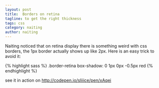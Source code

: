 ```yaml
---
layout: post
title:  Borders on retina
tagline: to get the right thickness
tags: css
category: naiting
author: naiting
---
```

Naiting noticed that on retina display there is something weird with css borders, the 1px border actually shows up like 2px. Here is an easy trick to avoid it:

{% highlight sass %}
    .border-retina
      box-shadow: 0 1px 0px -0.5px red
{% endhighlight %}

see it in action on <http://codepen.io/sliiice/pen/xAqei>
